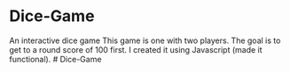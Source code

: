 # Dice-Game
An interactive dice game
This game is one with two players. The goal is to get to a round score of 100 first.
I created it using Javascript (made it functional).
#   D i c e - G a m e  
 